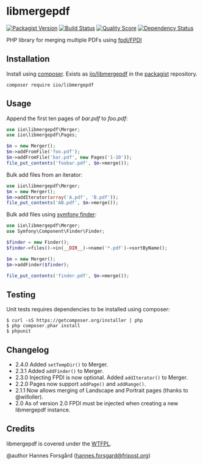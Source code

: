 # libmergepdf

[![Packagist Version](https://img.shields.io/packagist/v/iio/libmergepdf.svg?style=flat-square)](https://packagist.org/packages/iio/libmergepdf)
[![Build Status](https://img.shields.io/travis/hanneskod/libmergepdf/master.svg?style=flat-square)](https://travis-ci.org/hanneskod/libmergepdf)
[![Quality Score](https://img.shields.io/scrutinizer/g/hanneskod/libmergepdf.svg?style=flat-square)](https://scrutinizer-ci.com/g/hanneskod/libmergepdf)
[![Dependency Status](https://img.shields.io/gemnasium/hanneskod/libmergepdf.svg?style=flat-square)](https://gemnasium.com/hanneskod/libmergepdf)

PHP library for merging multiple PDFs using [fpdi/FPDI](https://github.com/hanneskod/fpdi)

Installation
------------
Install using [composer](http://getcomposer.org/). Exists as
[iio/libmergepdf](https://packagist.org/packages/iio/libmergepdf)
in the [packagist](https://packagist.org/) repository.

    composer require iio/libmergepdf

Usage
-----
Append the first ten pages of *bar.pdf* to *foo.pdf*:

```php
use iio\libmergepdf\Merger;
use iio\libmergepdf\Pages;

$m = new Merger();
$m->addFromFile('foo.pdf');
$m->addFromFile('bar.pdf', new Pages('1-10'));
file_put_contents('foobar.pdf', $m->merge());
```

Bulk add files from an iterator:

```php
use iio\libmergepdf\Merger;
$m = new Merger();
$m->addIterator(array('A.pdf', 'B.pdf'));
file_put_contents('AB.pdf', $m->merge());
```

Bulk add files using [symfony finder](http://symfony.com/doc/current/components/finder.html):

```php
use iio\libmergepdf\Merger;
use Symfony\Component\Finder\Finder;

$finder = new Finder();
$finder->files()->in(__DIR__)->name('*.pdf')->sortByName();

$m = new Merger();
$m->addFinder($finder);

file_put_contents('finder.pdf', $m->merge());
```

Testing
-------
Unit tests requires dependencies to be installed using composer:

    $ curl -sS https://getcomposer.org/installer | php
    $ php composer.phar install
    $ phpunit

Changelog
---------
* 2.4.0 Added `setTempDir()` to Merger.
* 2.3.1 Added `addFinder()` to Merger.
* 2.3.0 Injecting FPDI is now optional. Added `addIterator()` to Merger.
* 2.2.0 Pages now support `addPage()` and `addRange()`.
* 2.1.1 Now allows merging of Landscape and Portrait pages (thanks to @willoller).
* 2.0 As of version 2.0 FPDI must be injected when creating a new libmergepdf instance.

Credits
-------
libmergepdf is covered under the [WTFPL](http://www.wtfpl.net/).

@author Hannes Forsgård (hannes.forsgard@fripost.org)
